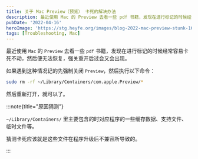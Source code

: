 ```yaml
---
title: 关于 Mac Preview（预览） 卡死的解决办法
description: 最近使用 Mac 的 Preview 去看一些 pdf 书籍，发现在进行标记的时候经常容易卡死不动，然后便无法恢复，强关重开后过会又会出现。记录一下解决方案。
pubDate: '2022-04-16'
heroImage: 'https://stg.heyfe.org/images/blog-2022-mac-preview-stunk-1690814279537.png'
tags: [Troubleshooting, Mac]
---
```


最近使用 `Mac` 的 `Preview` 去看一些 `pdf` 书籍，发现在进行标记的时候经常容易卡死不动，然后便无法恢复，强关重开后过会又会出现。

如果遇到这种情况记的先强制关闭 `Preview`，然后执行以下命令：

```bash
sudo rm -rf ~/Library/Containers/com.apple.Preview/*
```

然后重新打开，就可以了。

:::note{title="原因猜测"}

`~/Library/Containers/` 里主要包含的时对应程序的一些缓存数据、支持文件、临时文件等。

猜测卡死应该就是这些文件在程序升级后不兼容所导致的。

:::
